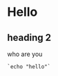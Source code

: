 <html>
  <link rel="stylesheet" href="/assets/css/style.css?v=d393f205f426ac266a3e6034215b600225fbeb93">
</html>

# Hello

## heading 2


who are you

```
`echo "hello"`
```
